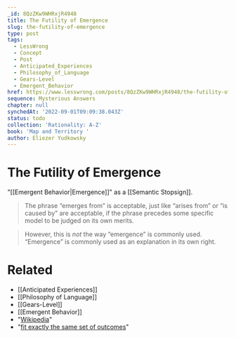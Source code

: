 ```yaml
---
_id: 8QzZKw9WHRxjR4948
title: The Futility of Emergence
slug: the-futility-of-emergence
type: post
tags:
  - LessWrong
  - Concept
  - Post
  - Anticipated_Experiences
  - Philosophy_of_Language
  - Gears-Level
  - Emergent_Behavior
href: https://www.lesswrong.com/posts/8QzZKw9WHRxjR4948/the-futility-of-emergence
sequence: Mysterious Answers
chapter: null
synchedAt: '2022-09-01T09:09:38.043Z'
status: todo
collection: 'Rationality: A-Z'
book: 'Map and Territory '
author: Eliezer Yudkowsky
---
```


# The Futility of Emergence
"[[Emergent Behavior|Emergence]]" as a [[Semantic Stopsign]].

> The phrase “emerges from” is acceptable, just like “arises from” or “is caused by” are acceptable, if the phrase precedes some specific model to be judged on its own merits.

> However, this is _not_ the way “emergence” is commonly used. “Emergence” is commonly used as an explanation in its own right.

# Related

- [[Anticipated Experiences]]
- [[Philosophy of Language]]
- [[Gears-Level]]
- [[Emergent Behavior]]
- "[Wikipedia](http://en.wikipedia.org/wiki/Emergence)"
- "[fit exactly the same set of outcomes](https://lesswrong.com/rationality/your-strength-as-a-rationalist)"
